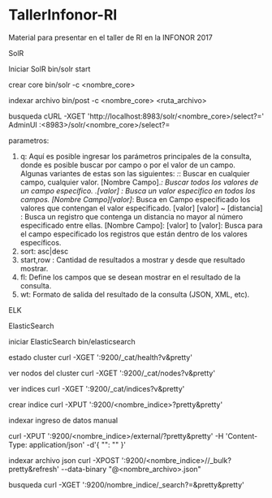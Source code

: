 # TallerInfonor-RI
Material para presentar en el taller de RI en la INFONOR 2017

SolR

Iniciar SolR
bin/solr start

crear core
bin/solr -c <nombre_core>

indexar archivo
bin/post -c <nombre_core> <ruta_archivo>

busqueda 
cURL -XGET 'http://localhost:8983/solr/<nombre_core>/select?<parametro>=<valor>'
AdminUI <ip>:<8983>/solr/<nombre_core>/select?<parametro>=<valor>

parametros:
1.	q: Aquí es posible ingresar los parámetros principales de la consulta, donde es posible buscar por campo o por el valor de un campo. Algunas variantes de estas son las siguientes:
    *:*: Buscar en cualquier campo, cualquier valor.
    [Nombre Campo].*: Buscar todos los valores de un campo específico.
    *.[valor] : Busca un valor especifico en todos los campos.
    [Nombre Campo]*[valor]*: Busca en Campo especificado los valores que contengan el valor especificado.
    [valor] [valor] ~ [distancia] : Busca un registro que contenga un distancia no mayor al número especificado entre ellas.
    [Nombre Campo]: [valor] to [valor]: Busca para el campo especificado los registros que están dentro de los valores específicos.
2.	sort: asc|desc
3.	start,row : Cantidad de resultados a mostrar y desde que resultado mostrar.
4.	fl: Define los campos que se desean mostrar en el resultado de la consulta.
5.	wt: Formato de salida del resultado de la consulta (JSON, XML, etc).



ELK

ElasticSearch

iniciar ElasticSearch
bin/elasticsearch

estado cluster
curl -XGET '<ip>:9200/_cat/health?v&pretty'
  
ver nodos del cluster
curl -XGET '<ip>:9200/_cat/nodes?v&pretty'

ver indices
curl -XGET '<ip>:9200/_cat/indices?v&pretty'

crear indice
curl -XPUT '<ip>:9200/<nombre_indice>?pretty&pretty'
  
indexar ingreso de datos manual

curl -XPUT '<ip>:9200/<nombre_indice>/external/<id>?pretty&pretty' -H 'Content-Type: application/json' -d'{ "<clave>": "<valor>" }'

indexar archivo json
curl -XPOST '<ip>:9200/<nombre_indice>/<tipo>/_bulk?pretty&refresh' --data-binary "@<nombre_archivo>.json"
  
busqueda 
curl -XGET '<ip>:9200/nombre_indice/_search?<parametro>=<valor>&pretty&pretty'



